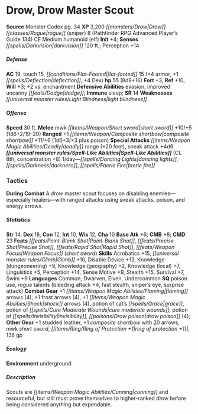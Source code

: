﻿---
cssclass: [monsters]
title1: Drow, Drow Master Scout
title2: Drow Master Scout
CR: 7
sources:
- name: Monster Codex
  page: 34
  link: http://paizo.com/products/btpy9926?Pathfinder-Roleplaying-Game-Monster-Codex
XP: 3200
race: Drow
classes:
- rogue (sniper) 8 (Pathfinder RPG Advanced Player's Guide 134)
alignment: CE
size: Medium
type: humanoid
subtypes:
- elf
initiative:
  bonus: 4
senses:
  darkvision: 120
AC:
  AC: 19
  touch: 15
  flat_footed: 15
  components:
    armor: 4
    deflection: 1
    dex: 4
HP:
  HP: 55
  long: 8d8+16
saves:
  fort: 3
  ref: 10
  will: 3
  other: +2 vs. enchantment
defensive_abilities:
- evasion
- improved uncanny dodge
immunities:
- sleep
SR: 14
weaknesses:
- light blindness
speeds:
  base: 30
attacks:
  melee:
  - - text: mwk short sword +10/+5 (1d6+2/19-20)
      entries:
      - - damage: 1d6+2
          crit_range: 19-20
      attack: mwk short sword
      bonus:
      - 10
      - 5
  ranged:
  - - text: +1 composite shortbow +11/+6 (1d6+3/×3 plus poison)
      entries:
      - - damage: 1d6+3
          crit_multiplier: 3
        - effect: poison
      attack: +1 composite shortbow
      bonus:
      - 11
      - 6
  special:
  - deadly range (+20 feet)
  - sneak attack +4d6
spell_like_abilities:
  entries:
  - name: dancing lights
    source: default
    freq: 1/day
  - name: darkness
    source: default
    freq: 1/day
  - name: faerie fire
    source: default
    freq: 1/day
  sources:
  - name: default
    CL: 8
    concentration: 8
tactics:
  During Combat: A drow master scout focuses on disabling enemies-especially healers-with
    ranged attacks using sneak attacks, poison, and energy arrows.
ability_scores:
  STR: 14
  DEX: 18
  CON: 12
  INT: 10
  WIS: 12
  CHA: 10
BAB: 6
CMB: 8
CMD: 23
feats:
- name: Point-Blank Shot
- name: Precise Shot
- name: Rapid Shot
- name: Weapon Focus (short sword)
skills:
  Acrobatics: 15
  Climb: 10
  Disable Device: 13
  Knowledge (dungeoneering): 9
  Knowledge (geography): 2
  Knowledge (local): 7
  Linguistics: 5
  Perception: 14
  Sense Motive: 9
  Stealth: 15
  Survival: 7
  Swim: 9
languages:
- Common
- Dwarven
- Elven
- Undercommon
special_qualities:
- poison use
- rogue talents (bleeding attack +4, fast stealth, sniper's eye, surprise attack)
gear:
  combat:
  - +1 flaming arrows (4)
  - +1 frost arrows (4)
  - +1 shock arrows (4)
  - potion of cat's grace
  - potion of cure moderate wounds
  - potion of invisibility
  - drow poison (4)
  other:
  - +1 studded leather
  - +1 composite shortbow with 20 arrows
  - mwk short sword
  - ring of protection +1
  - 136 gp
ecology:
  environment: underground
desc_long: Scouts are cunning and resourceful, but still must prove themselves to
  higher-ranked drow before being considered anything but expendable.

---

# Drow, Drow Master Scout

**Source** Monster Codex pg. 34
**XP** 3,200
_[[monsters/Drow|Drow]]_ _[[classes/Rogue|rogue]]_ (sniper) 8 (Pathfinder RPG Advanced Player’s Guide 134)
CE Medium humanoid (elf)
**Init** +4; **Senses** _[[spells/Darkvision|darkvision]]_ 120 ft.; Perception +14

##### Defense

**AC** 19, touch 15, _[[conditions/Flat-Footed|flat-footed]]_ 15 (+4 armor, +1 _[[spells/Deflection|deflection]]_, +4 Dex)
**hp** 55 (8d8+16)
**Fort** +3, **Ref** +10, **Will** +3; +2 vs. enchantment
**Defensive Abilities** evasion, improved uncanny _[[feats/Dodge|dodge]]_; **Immune** sleep; **SR** 14
**Weaknesses** _[[universal monster rules/Light Blindness|light blindness]]_

##### Offense
**Speed** 30 ft.
**Melee** mwk _[[items/Weapon/Short sword|short sword]]_ +10/+5 (1d6+2/19–20)
**Ranged** +1 _[[items/Weapon/Composite shortbow|composite shortbow]]_ +11/+6 (1d6+3/×3 plus poison)
**Special Attacks** _[[items/Weapon Magic Abilities/Deadly|deadly]]_ range (+20 feet), sneak attack +4d6
**_[[universal monster rules/Spell-Like Abilities|Spell-Like Abilities]]_** (CL 8th, concentration +8)
1/day—_[[spells/Dancing Lights|dancing lights]]_, _[[spells/Darkness|darkness]]_, _[[spells/Faerie Fire|faerie fire]]_

### Tactics

**During Combat** A _drow_ master scout focuses on disabling enemies—especially healers—with ranged attacks using sneak attacks, poison, and energy arrows.

##### Statistics
**Str** 14, **Dex** 18, **Con** 12, **Int** 10, **Wis** 12, **Cha** 10
**Base Atk** +6; **CMB** +8; **CMD** 23
**Feats** _[[feats/Point-Blank Shot|Point-Blank Shot]]_, _[[feats/Precise Shot|Precise Shot]]_, _[[feats/Rapid Shot|Rapid Shot]]_, _[[feats/Weapon Focus|Weapon Focus]]_ (_short sword_)
**Skills** Acrobatics +15, _[[universal monster rules/Climb|Climb]]_ +10, Disable Device +13, Knowledge (dungeoneering) +9, Knowledge (geography) +2, Knowledge (local) +7, Linguistics +5, Perception +14, Sense Motive +9, Stealth +15, Survival +7, Swim +9
**Languages** Common, Dwarven, Elven, Undercommon
**SQ** poison use, _rogue_ talents (bleeding attack +4, fast stealth, sniper’s eye, surprise attack)
**Combat Gear** +1 _[[items/Weapon Magic Abilities/Flaming|flaming]]_ arrows (4), +1 frost arrows (4), +1 _[[items/Weapon Magic Abilities/Shock|shock]]_ arrows (4), potion of cat’s _[[spells/Grace|grace]]_, potion of _[[spells/Cure Moderate Wounds|cure moderate wounds]]_, potion of _[[spells/Invisibility|invisibility]]_, _[[poisons/Drow poison|drow poison]]_ (4); **Other Gear** +1 studded leather, +1 _composite shortbow_ with 20 arrows, mwk _short sword_, _[[items/Ring/Ring of Protection +1|ring of protection +1]]_, 136 gp

##### Ecology

**Environment** underground

##### Description

Scouts are _[[items/Weapon Magic Abilities/Cunning|cunning]]_ and resourceful, but still must prove themselves to higher-ranked _drow_ before being considered anything but expendable.
